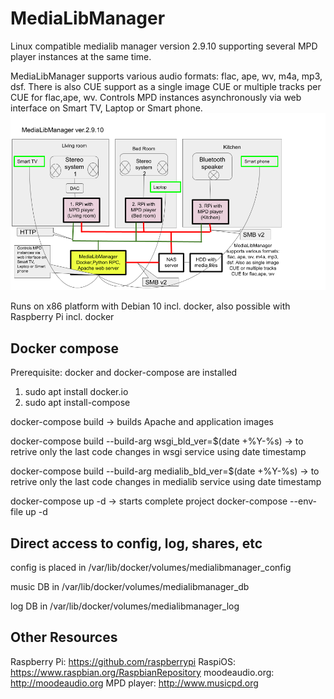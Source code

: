 # MediaLibManager
Linux compatible medialib manager version 2.9.10 supporting several MPD player instances at the same time.

MediaLibManager supports various audio formats: flac, ape, wv, m4a, mp3, dsf. There is also CUE support as a single image CUE or multiple tracks per CUE for flac,ape, wv.
Controls MPD instances asynchronously via web interface on Smart TV, Laptop or Smart phone.
![MediaLibManager](/data/MediaLibManager.png)

Runs on x86 platform with Debian 10 incl. docker, also possible with Raspberry Pi incl. docker
## Docker compose
Prerequisite: docker and docker-compose are installed
1. sudo apt install docker.io
2.  sudo apt install-compose

docker-compose build -> builds Apache and application images

docker-compose build --build-arg wsgi_bld_ver=$(date +%Y-%s) -> to retrive only the last code changes in wsgi service using date timestamp

docker-compose build --build-arg medialib_bld_ver=$(date +%Y-%s) -> to retrive only the last code changes in medialib service using date timestamp

docker-compose up -d -> starts complete project
docker-compose --env-file <path to docker-compose env file>  up -d

## Direct access to config, log, shares, etc
config is placed in /var/lib/docker/volumes/medialibmanager_config

music DB in /var/lib/docker/volumes/medialibmanager_db

log DB in /var/lib/docker/volumes/medialibmanager_log

## Other Resources
Raspberry Pi: https://github.com/raspberrypi
RaspiOS: https://www.raspbian.org/RaspbianRepository
moodeaudio.org: http://moodeaudio.org
MPD player: http://www.musicpd.org
